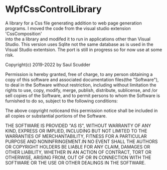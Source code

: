 # WpfCssControlLibrary
A library for a Css file generating addition to web page generation programs. 
I moved the code from the visual studio extension 'CssComposition'  
into the a library and modifed it to run in applications other than Visual Studio.
This version uses Sqlite not the same database as is used in the Visual Studio extentsion.
The port is still in progress so for now use at some risk.

Copyright(c) 2019-2022 by Saul Scudder

Permission is hereby granted, free of charge, to any person obtaining a copy of this software and associated documentation files(the "Software"), to deal in the Software without restriction, including without limitation the rights to use, copy, modify, merge, publish, distribute, sublicense, and /or sell copies of the Software, and to permit persons to whom the Software is furnished to do so, subject to the following conditions:

The above copyright noticeand this permission notice shall be included in all copies or substantial portions of the Software.

THE SOFTWARE IS PROVIDED "AS IS", WITHOUT WARRANTY OF ANY KIND, EXPRESS OR IMPLIED, INCLUDING BUT NOT LIMITED TO THE WARRANTIES OF MERCHANTABILITY, FITNESS FOR A PARTICULAR PURPOSE AND NONINFRINGEMENT.IN NO EVENT SHALL THE AUTHORS OR COPYRIGHT HOLDERS BE LIABLE FOR ANY CLAIM, DAMAGES OR OTHER LIABILITY, WHETHER IN AN ACTION OF CONTRACT, TORT OR OTHERWISE, ARISING FROM, OUT OF OR IN CONNECTION WITH THE SOFTWARE OR THE USE OR OTHER DEALINGS IN THE SOFTWARE.
